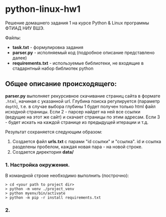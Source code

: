 # python-linux-hw1
Решение домашнего задания 1 на курсе Python & Linux программы ФТИАД НИУ ВШЭ.

Файлы:
- **task.txt** - формулировка задания
- **parser.py** - исполняемый код (подробное описание представлено далее)
- **requirements.txt** - используемые библиотеки, не входящие в стадарнтный набор библиотек python

## Общее описание происходящего:

**parser.py** выполняет рекурсивное скачивание страниц сайта в формате `.html`, начиная с указанной url. Глубина поиска регулируется (параметр `depth`), т.е. в случае выбора глубины 1 будет получен только html файл исходной страницы. Если 2 - парсер найдет на ней все ссылки (ведущие на этот же сайт) и скачает страницы по этим адресам. Если 3 - будет искать на каждой странице из предыдущей итерации и т.д. 

Результат сохраняется следующим образом:
1. Создается файл **urls.txt** с парами "id ссылки" и "ссылка". id и ссылка разделены пробелом, каждая новая пара - на новой строке.
2. Создается директория **data/**
                                                                

### 1. Настройка окружения. 

В командной строке необходимо выполнить (построчно): 

```
> cd <your path to project dir>
> python -m venv ./project_venv
> python myenv/bin/activate
> python -m pip -r install requirements.txt
```

### 2. 
